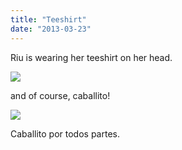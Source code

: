 ```yaml
---
title: "Teeshirt"
date: "2013-03-23"
---
```


Riu is wearing her teeshirt on her head.

![](images/tumblr_inline_mjzc4rDAD31qz4rgp.jpg)

and of course, caballito!

![](images/tumblr_inline_mjzcbpA8CJ1qz4rgp.jpg)

Caballito por todos partes.
